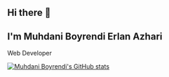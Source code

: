 ## Hi there 👋
## I'm Muhdani Boyrendi Erlan Azhari
Web Developer

[![Muhdani Boyrendi's GitHub stats](https://github-readme-stats.vercel.app/api?username=anuraghazra)](https://github.com/muhdaniboyrendi/github-readme-stats)

<!--

- 🔭 I’m currently working on ...
- 🌱 I’m currently learning ...
- 👯 I’m looking to collaborate on ...
- 🤔 I’m looking for help with ...
- 💬 Ask me about ...
- 📫 How to reach me: ...
- 😄 Pronouns: ...
- ⚡ Fun fact: ...
-->
